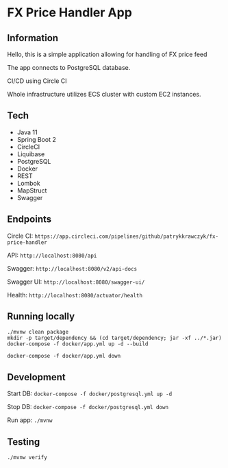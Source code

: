 # FX Price Handler App

## Information

Hello, this is a simple application allowing for handling of FX price feed

The app connects to PostgreSQL database.

CI/CD using Circle CI

Whole infrastructure utilizes ECS cluster with custom EC2 instances.

## Tech
* Java 11
* Spring Boot 2
* CircleCI
* Liquibase
* PostgreSQL
* Docker
* REST
* Lombok
* MapStruct
* Swagger

## Endpoints

Circle CI: `https://app.circleci.com/pipelines/github/patrykkrawczyk/fx-price-handler`

API: `http://localhost:8080/api`

Swagger: `http://localhost:8080/v2/api-docs`

Swagger UI: `http://localhost:8080/swagger-ui/`

Health: `http://localhost:8080/actuator/health`

## Running locally

```
./mvnw clean package
mkdir -p target/dependency && (cd target/dependency; jar -xf ../*.jar)
docker-compose -f docker/app.yml up -d --build

docker-compose -f docker/app.yml down
```

## Development

Start DB: `docker-compose -f docker/postgresql.yml up -d`

Stop DB: `docker-compose -f docker/postgresql.yml down`

Run app: `./mvnw`

## Testing

`./mvnw verify`


